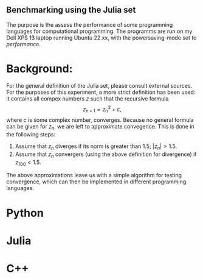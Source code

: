## Benchmarking using the Julia set
The purpose is the assess the performance of some programming languages for computational programming.
The programms are run on my Dell XPS 13 laptop running Ubuntu 22.xx, with the powersaving-mode set to *performance*.
# Background: 
For the general definition of the Julia set, please consult external sources. For the purposes of this experiment, a more strict definition has been used: it contains all compex numbers $z$ such that the recursive formula 
$$z_{n+1}=z_n^2+c, $$ 
where $c$ is some complex number, converges. Because no general formula can be given for $z_n$, we are left to approximate convegence. This is done in the following steps:

1. Assume that $z_n$ diverges if its norm is greater than 1.5;  $|z_n|>1.5$.
1. Assume that $z_n$ convergers (using the above definition for divergence) if $z_{100}<1.5$.

The above approximations leave us with a simple algorithm for testing convergence, which can then be implemented in different programming languages. 


# Python

# Julia

# C++